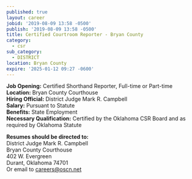 ```yaml
---
published: true
layout: career
jobid: '2019-08-09 13:58 -0500'
publish: '2019-08-09 13:58 -0500'
title: Certified Courtroom Reporter - Bryan County
category:
  - csr
sub_category:
  - DISTRICT
location: Bryan County
expire: '2025-01-12 09:27 -0600'
---
```

**Job Opening:** Certified Shorthand Reporter, Full-time or Part-time  
**Location:** Bryan County Courthouse  
**Hiring Official:** District Judge Mark R. Campbell  
**Salary:** Pursuant to Statute  
**Benefits:** State Employment  
**Necessary Qualification:** Certified by the Oklahoma CSR Board and as required by Oklahoma Statute

**Resumes should be directed to:**  
District Judge Mark R. Campbell  
Bryan County Courthouse  
402 W. Evergreen  
Durant, Oklahoma 74701  
Or email to [careers@oscn.net](mailto:careers@oscn.net?subject=bryan-county-reporter)
